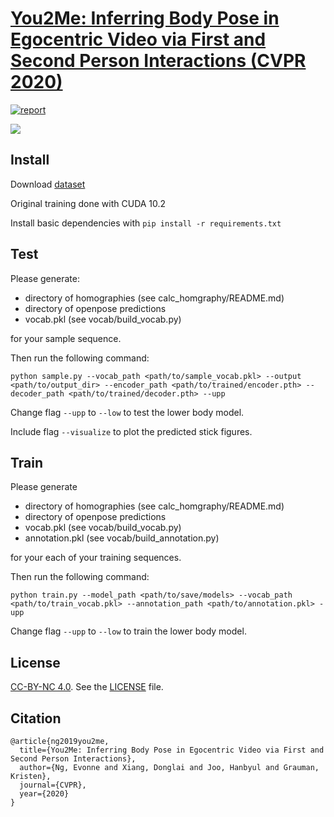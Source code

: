 # [You2Me: Inferring Body Pose in Egocentric Video via First and Second Person Interactions (CVPR 2020)](http://vision.cs.utexas.edu/projects/you2me/) 

[![report](https://img.shields.io/badge/arXiv-1904.09882-b31b1b.svg)](https://arxiv.org/abs/1904.09882#)

![](data/you2me_preview.gif)


## Install
Download [dataset](https://github.com/facebookresearch/you2me/tree/master/data)

Original training done with CUDA 10.2 

Install basic dependencies with `pip install -r requirements.txt`


## Test
Please generate:

- directory of homographies (see calc_homgraphy/README.md)
- directory of openpose predictions
- vocab.pkl (see vocab/build_vocab.py) 

for your sample sequence.

Then run the following command:

`python sample.py --vocab_path <path/to/sample_vocab.pkl> --output <path/to/output_dir> --encoder_path <path/to/trained/encoder.pth> --decoder_path <path/to/trained/decoder.pth> --upp`

Change flag `--upp` to `--low` to test the lower body model.

Include flag `--visualize` to plot the predicted stick figures.

## Train
Please generate 

- directory of homographies (see calc_homgraphy/README.md)
- directory of openpose predictions
- vocab.pkl (see vocab/build_vocab.py)
- annotation.pkl (see vocab/build_annotation.py)

for your each of your training sequences.

Then run the following command:

`python train.py --model_path <path/to/save/models> --vocab_path <path/to/train_vocab.pkl> --annotation_path <path/to/annotation.pkl> -upp`

Change flag `--upp` to `--low` to train the lower body model.

## License
[CC-BY-NC 4.0](https://creativecommons.org/licenses/by-nc/4.0/legalcode). 
See the [LICENSE](LICENSE) file. 


## Citation

```
@article{ng2019you2me,
  title={You2Me: Inferring Body Pose in Egocentric Video via First and Second Person Interactions},
  author={Ng, Evonne and Xiang, Donglai and Joo, Hanbyul and Grauman, Kristen},
  journal={CVPR},
  year={2020}
}
```